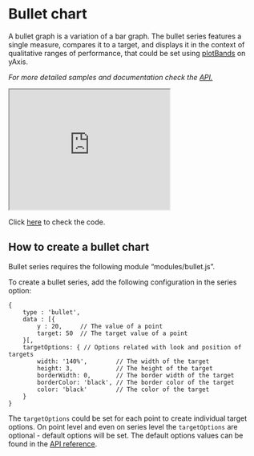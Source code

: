 Bullet chart
===

A bullet graph is a variation of a bar graph. The bullet series features a single measure, compares it to a target, and displays it in the context of qualitative ranges of performance, that could be set using [plotBands](http://api.highcharts.com/highcharts/yAxis.plotBands) on yAxis.

_For more detailed samples and documentation check the [API.](http://api.highcharts.com/highcharts/plotOptions.bullet)_

<iframe width="320" height="240" src="https://www.highcharts.com/samples/view.php?path=highcharts/demo/bullet-graph"></iframe>

Click [here](http://jsfiddle.net/gh/get/library/pure/highcharts/highcharts/tree/master/samples/highcharts/demo/bullet-graph/) to check the code.

How to create a bullet chart
----------------------------

Bullet series requires the following module “modules/bullet.js”.

To create a bullet series, add the following configuration in the series option:

    
    {
        type : 'bullet',
        data : [{
            y : 20,     // The value of a point
            target: 50  // The target value of a point 
        }[,
        targetOptions: { // Options related with look and position of targets 
            width: '140%',        // The width of the target 
            height: 3,            // The height of the target 
            borderWidth: 0,       // The border width of the target 
            borderColor: 'black', // The border color of the target 
            color: 'black'        // The color of the target 
        }
    }
    

The `targetOptions` could be set for each point to create individual target options. On point level and even on series level the `targetOptions` are optional - default options will be set. The default options values can be found in the [API reference](http://api.highcharts.com/highcharts/series.bullet).
